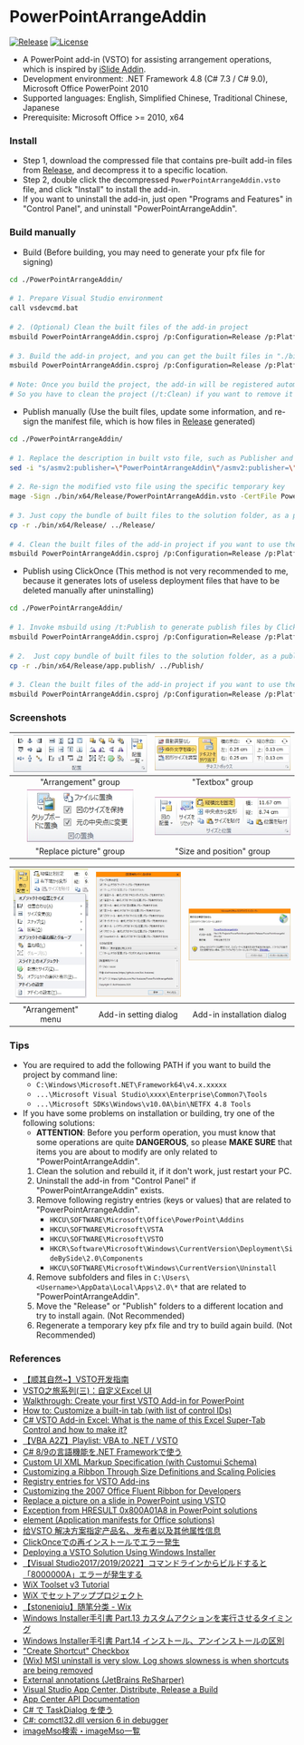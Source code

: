 # PowerPointArrangeAddin

[![Release](https://img.shields.io/github/v/release/Aoi-hosizora/PowerPointArrangeAddin)](https://github.com/Aoi-hosizora/PowerPointArrangeAddin/releases)
[![License](https://img.shields.io/badge/license-mit-blue.svg)](./LICENSE)

+ A PowerPoint add-in (VSTO) for assisting arrangement operations, which is inspired by [iSlide Addin](https://www.islide.cc/).
+ Development environment: .NET Framework 4.8 (C# 7.3 / C# 9.0), Microsoft Office PowerPoint 2010
+ Supported languages: English, Simplified Chinese, Traditional Chinese, Japanese
+ Prerequisite: Microsoft Office >= 2010, x64

### Install

+ Step 1, download the compressed file that contains pre-built add-in files from [Release](https://github.com/Aoi-hosizora/PowerPointArrangeAddin/releases), and decompress it to a specific location.
+ Step 2, double click the decompressed `PowerPointArrangeAddin.vsto` file, and click "Install" to install the add-in.
+ If you want to uninstall the add-in, just open "Programs and Features" in "Control Panel", and uninstall "PowerPointArrangeAddin".

### Build manually

+ Build (Before building, you may need to generate your pfx file for signing)

```bash
cd ./PowerPointArrangeAddin/

# 1. Prepare Visual Studio environment
call vsdevcmd.bat

# 2. (Optional) Clean the built files of the add-in project
msbuild PowerPointArrangeAddin.csproj /p:Configuration=Release /p:Platform=x64 /t:Clean

# 3. Build the add-in project, and you can get the built files in "./bin/x64/Release/"
msbuild PowerPointArrangeAddin.csproj /p:Configuration=Release /p:Platform=x64

# Note: Once you build the project, the add-in will be registered automatically. 
# So you have to clean the project (/t:Clean) if you want to remove it from registry.
```

+ Publish manually (Use the built files, update some information, and re-sign the manifest file, which is how files in [Release](https://github.com/Aoi-hosizora/PowerPointArrangeAddin/releases) generated)

```bash
cd ./PowerPointArrangeAddin/

# 1. Replace the description in built vsto file, such as Publisher and SupportUrl
sed -i "s/asmv2:publisher=\"PowerPointArrangeAddin\"/asmv2:publisher=\"AoiHosizora\" asmv2:supportUrl=\"https:\/\/github.com\/Aoi-hosizora\/PowerPointArrangeAddin\"/" ./bin/x64/Release/PowerPointArrangeAddin.vsto

# 2. Re-sign the modified vsto file using the specific temporary key
mage -Sign ./bin/x64/Release/PowerPointArrangeAddin.vsto -CertFile PowerPointArrangeAddin_TemporaryKey.pfx -Password xxx

# 3. Just copy the bundle of built files to the solution folder, as a published folder "./Release/"
cp -r ./bin/x64/Release/ ../Release/

# 4. Clean the built files of the add-in project if you want to use the published vsto file to install
msbuild PowerPointArrangeAddin.csproj /p:Configuration=Release /p:Platform=x64 /t:Clean
```

+ Publish using ClickOnce (This method is not very recommended to me, because it generates lots of useless deployment files that have to be deleted manually after uninstalling)

```bash
cd ./PowerPointArrangeAddin/

# 1. Invoke msbuild using /t:Publish to generate publish files by ClickOnce
msbuild PowerPointArrangeAddin.csproj /p:Configuration=Release /p:Platform=x64 /p:BootstrapperEnabled=false /t:Publish

# 2.  Just copy bundle of built files to the solution folder, as a published folder "./Publish/"
cp -r ./bin/x64/Release/app.publish/ ../Publish/

# 3. Clean the built files of the add-in project if you want to use the published vsto file to install
msbuild PowerPointArrangeAddin.csproj /p:Configuration=Release /p:Platform=x64 /t:Clean
```

### Screenshots

| ![screenshot1](./assets/screenshot1.jpg) | ![screenshot2](./assets/screenshot2.jpg) |
|:--:|:--:|
| "Arrangement" group | "Textbox" group |
| ![screenshot3](./assets/screenshot3.jpg) | ![screenshot4](./assets/screenshot4.jpg) |
| "Replace picture" group | "Size and position" group |

| ![screenshot5](./assets/screenshot5.jpg) | ![screenshot6](./assets/screenshot6.jpg) | ![screenshot7](./assets/screenshot7.jpg) |
|:--:|:--:|:--:|
| "Arrangement" menu | Add-in setting dialog | Add-in installation dialog |

### Tips

+ You are required to add the following PATH if you want to build the project by command line:
    + `C:\Windows\Microsoft.NET\Framework64\v4.x.xxxxx`
    + `...\Microsoft Visual Studio\xxxx\Enterprise\Common7\Tools`
    + `...\Microsoft SDKs\Windows\v10.0A\bin\NETFX 4.8 Tools`
+ If you have some problems on installation or building, try one of the following solutions:
    + **ATTENTION**: Before you perform operation, you must know that some operations are quite **DANGEROUS**, so please **MAKE SURE** that items you are about to modify are only related to "PowerPointArrangeAddin".
    1. Clean the solution and rebuild it, if it don't work, just restart your PC.
    2. Uninstall the add-in from "Control Panel" if "PowerPointArrangeAddin" exists.
    3. Remove following registry entries (keys or values) that are related to "PowerPointArrangeAddin".
        + `HKCU\SOFTWARE\Microsoft\Office\PowerPoint\Addins`
        + `HKCU\SOFTWARE\Microsoft\VSTA`
        + `HKCU\SOFTWARE\Microsoft\VSTO`
        + `HKCR\Software\Microsoft\Windows\CurrentVersion\Deployment\SideBySide\2.0\Components`
        + `HKCU\SOFTWARE\Microsoft\Windows\CurrentVersion\Uninstall`
    4. Remove subfolders and files in `C:\Users\<Username>\AppData\Local\Apps\2.0\*` that are related to "PowerPointArrangeAddin".
    5. Move the "Release" or "Publish" folders to a different location and try to install again. (Not Recommended)
    6. Regenerate a temporary key pfx file and try to build again build. (Not Recommended)

### References

+ [【顺其自然~】VSTO开发指南](https://blog.csdn.net/fuhanghang/article/details/101533271)
+ [VSTO之旅系列(三)：自定义Excel UI](https://blog.51cto.com/learninghard/1144298)
+ [Walkthrough: Create your first VSTO Add-in for PowerPoint](https://learn.microsoft.com/en-us/visualstudio/vsto/walkthrough-creating-your-first-vsto-add-in-for-powerpoint)
+ [How to: Customize a built-in tab (with list of control IDs)](https://github.com/MicrosoftDocs/visualstudio-docs/blob/main/docs/vsto/how-to-customize-a-built-in-tab.md)
+ [C# VSTO Add-in Excel: What is the name of this Excel Super-Tab Control and how to make it?](https://stackoverflow.com/questions/61189402/c-sharp-vsto-add-in-excel-what-is-the-name-of-this-excel-super-tab-control-and)
+ [【VBA A2Z】Playlist: VBA to .NET / VSTO](https://www.youtube.com/playlist?list=PLo0aMPtFIFDqaRyd0KZ0DLXFD3rfhI4SU)
+ [C# 8/9の言語機能を.NET Frameworkで使う](https://qiita.com/kenichiuda/items/fada6068ea265fd6a389)
+ [Custom UI XML Markup Specification (with Customui Schema)](https://learn.microsoft.com/en-us/openspecs/office_standards/ms-customui/31f152d6-2a5d-4b50-a867-9dbc6d01aa43)
+ [Customizing a Ribbon Through Size Definitions and Scaling Policies](https://learn.microsoft.com/en-us/windows/win32/windowsribbon/windowsribbon-templates)
+ [Registry entries for VSTO Add-ins](https://learn.microsoft.com/en-us/visualstudio/vsto/registry-entries-for-vsto-add-ins)
+ [Customizing the 2007 Office Fluent Ribbon for Developers](https://learn.microsoft.com/en-us/previous-versions/office/developer/office-2007/aa338202(v=office.12))
+ [Replace a picture on a slide in PowerPoint using VSTO](https://stackoverflow.com/questions/76696349/replace-a-picture-on-a-slide-in-powerpoint-using-vsto)
+ [Exception from HRESULT 0x800A01A8 in PowerPoint solutions](https://www.add-in-express.com/creating-addins-blog/exception-hresult-0x800a01a8/)
+ [<customization> element (Application manifests for Office solutions)](https://learn.microsoft.com/en-us/visualstudio/vsto/customization-element-office-development-in-visual-studio?view=vs-2019)
+ [给VSTO 解决方案指定产品名、发布者以及其他属性信息](https://www.cnblogs.com/monster1799/p/1310866.html)
+ [ClickOnceでの再インストールでエラー発生](https://blog.regrex.jp/2016/09/02/post-972/)
+ [Deploying a VSTO Solution Using Windows Installer](https://learn.microsoft.com/en-us/visualstudio/vsto/deploying-a-vsto-solution-by-using-windows-installer?view=vs-2022)
+ [【Visual Studio2017/2019/2022】コマンドラインからビルドすると「8000000A」エラーが発生する](https://juraku-software.net/visual-studio2017-command-build-8000000a-error/)
+ [WiX Toolset v3 Tutorial](https://www.firegiant.com/docs/wix/v3/tutorial/)
+ [WiX でセットアッププロジェクト](https://qiita.com/hiro_t/items/2b51ec2d495eb31a07b0)
+ [【stoneniqiu】随笔分类 - Wix](https://www.cnblogs.com/stoneniqiu/category/522235.html)
+ [Windows Installer手引書 Part.13 カスタムアクションを実行させるタイミング](https://qiita.com/tohshima/items/8d1d7e702d58dc1429d2)
+ [Windows Installer手引書 Part.14 インストール、アンインストールの区別](https://qiita.com/tohshima/items/72d1e7602a48055c55f5)
+ ["Create Shortcut" Checkbox](https://stackoverflow.com/questions/4658220/create-shortcut-checkbox)
+ [(Wix) MSI uninstall is very slow. Log shows slowness is when shortcuts are being removed](https://stackoverflow.com/questions/63581670/wix-msi-uninstall-is-very-slow-log-shows-slowness-is-when-shortcuts-are-being)
+ [External annotations (JetBrains ReSharper)](https://www.jetbrains.com/help/resharper/Code_Analysis__External_Annotations.html)
+ [Visual Studio App Center, Distribute, Release a Build](https://learn.microsoft.com/en-us/appcenter/distribution/uploading)
+ [App Center API Documentation](https://learn.microsoft.com/en-us/appcenter/api-docs/#app-center-openapi-specification-swagger)
+ [C# で TaskDialog を使う](http://grabacr.net/archives/105)
+ [C#: comctl32.dll version 6 in debugger](https://stackoverflow.com/questions/1415270/c-comctl32-dll-version-6-in-debugger)
+ [imageMso検索・imageMso一覧](https://ymrt.jp/imagemso/index.html)

